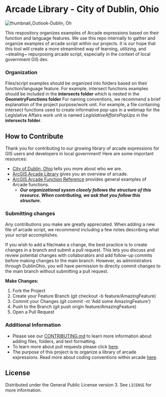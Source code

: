 # Arcade Library - City of Dublin, Ohio
![thumbnail_Outlook-Dublin, Oh](https://user-images.githubusercontent.com/124072144/231218480-d9451ccb-e069-4033-9a1c-eb45cfa206cf.png)

This respository organizes examples of Arcade expressions based on their function and language features. We use this repo internally to gather and organize examples of arcade script within our projects. It is our hope that this tool will create a more streamlined way of learning, utilizing, and ~stealing~ repurposing arcade script, especially in the context of local government GIS dev. 
### Organization
Files/script examples should be organized into folders based on their function/language feature. For example, intersect functions examples should be included in the **intersects folder** which is nested in the **GeometryFunctions folder** For naming conventions, we recommend a brief explanation of the project purpose/work unit. For example, a file containing intersect functions used to create informative pop-ups in a webmap for the Legislative Affairs work unit is named *LegislativeAffairsPopUps* in the **intersects folder**. 


## How to Contribute
Thank you for contributing to our growing library of arcade expressions for GIS users and developers in local government!
Here are some important resources:
- [City of Dublin, Ohio](https://dublinohiousa.gov/city-profile/) tells you more about who we are.
- [ArcGIS Arcade Library](https://developers.arcgis.com/arcade/) gives you an overview of arcade. 
- [ArcGIS Arcade Function Reference](https://developers.arcgis.com/arcade/function-reference/geometry_functions/) provides general examples of Arcade functions. 
  - ***Our organizational sysem closely follows the structure of this resource. When contributing, we ask that you follow this structure.*** 

### Submitting changes
Any contributions you make are greatly appreciated. When adding a new file of arcade script, we recommend including a few notes describing what your script accomplishes. 

If you wish to add a file/make a change, the best practice is to create changes in a branch and submit a pull request. This lets you discuss and review potential changes with collaborators and add follow-up commits before making changes to the main branch. However, as administrators through DublinOhio, you will have permission to directly commit changes to the main branch without submitting a pull request. 

**Make Changes:** 

1. Fork the Project
2. Create your Feature Branch (git checkout -b feature/AmazingFeature)
3. Commit your Changes (git commit -m 'Add some AmazingFeature')
4. Push to the Branch (git push origin feature/AmazingFeature)
5. Open a Pull Request

### Additional Information
- Please see our [CONTRIBUTING.md](https://github.com/DublinOhio/arcade-expressions/blob/main/CONTRIBUTING.md) to learn more information about adding files, folders, and text formatting. 
- To learn more about pull requests please click [here](https://docs.github.com/en/pull-requests/collaborating-with-pull-requests/proposing-changes-to-your-work-with-pull-requests/creating-a-pull-request). 
- The purpose of this project is to organize a library of arcade expressions. Read more about coding conventions within arcade [here](https://developers.arcgis.com/arcade/guide/statements/).

## License
Distributed under the General Public License version 3. See `LICENSE` for more information. 

